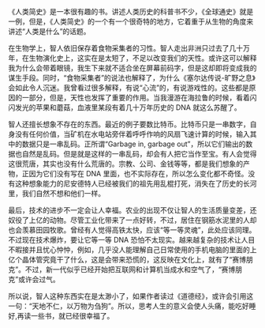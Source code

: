 《人类简史》是一本很有趣的书。讲述人类历史的科普书不少，《全球通史》就是一例，但是，《人类简史》的一个有一个很奇特的地方，它着重于从生物的角度来讲述“人类是什么”的话题。

在生物学上，智人依旧保存着食物采集者的习性。智人走出非洲只过去了几十万年，在生物演化史上，这实在是太短了，不足以改变我们的天性。或许这可以解释我为什么会带着眼镜，我生下来就不适合坐在屏幕前码字，但是这却即将变成我的谋生手段。同时，“食物采集者”的说法也解释了，为什么《塞尔达传说-旷野之息》会如此令人沉迷。我曾看过很多解释，有说“心流”的，有说游戏性的。这些都是原因的一部分，但是，天性也发挥了重要的作用。当我漫游在海拉鲁的时候，看着闪闪发光的苹果和蘑菇，血液里某段有着几十万年历史的 DNA 就这么苏醒了。

智人还擅长想象不存在的东西。最近的例子要数比特币。比特币只是一串数字，自身没有任何价值，当矿机在水电站旁伴着呼呼作响的风扇飞速计算的时候，输入其中的数据只是一串乱码。正所谓“Garbage in, garbage out”，所以它们输出的数据也自然是乱码。但是就是这样的一串乱码，却会有人把它当作至宝。有人会觉得这很荒唐，其实也没有什么荒唐的。宗教、公司、金钱等等，都是我们想象的产物，正因为它们没有写在 DNA 里面，也不实际存在，所以怎么变化都不奇怪。没有这种想象能力的尼安德特人已经被我们的祖先用乱棍打死，消失在了历史的长河里，我们自然不想和他们一样。

最后，技术的进步不一定会让人幸福。农业的出现不仅让智人的生活质量变差，还奴役了上亿的动物。尽管工业化带来了一点好转，不过，居住在钢筋水泥里的人却也会羡慕田园牧歌。曾经有人觉得高铁太快，应该“等一等灵魂”，此处应该同理。不过现在技术爆炸，要让它等一等 DNA 恐怕不太现实。越来越复杂的技术让人目不暇接并且忧心忡忡，例如，几乎没人能理解自己日常使用的手机电脑的里面的上亿个晶体管究竟干了什么，这是会带来恐慌的，这反映在文化上，就有了“赛博朋克”。不过，新一代似乎已经开始把互联网和计算机当成水和空气了，“赛博朋克”或许会过气。

所以说，智人这种东西实在是太渺小了，如果作者读过《道德经》，或许会引用这一句：“天地不仁，以万物为刍狗”。所以，思考人生的意义会使人头痛，能吃好睡好,再读一些书，就已经很幸福了。
